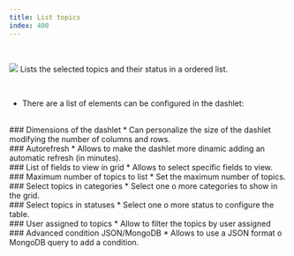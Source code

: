 ```yaml
---
title: List topics
index: 400
---
```


    
<br />

<img src="/static/images/icons/report_default.png" /> Lists the selected topics and their status in a ordered list.

<br />

* There are a list of elements can be configured in the dashlet:

<br />
### Dimensions of the dashlet
* Can personalize the size of the dashlet modifying the number of columns and rows.

<br />
### Autorefresh
* Allows to make the dashlet more dinamic adding an automatic refresh (in minutes).


<br />
###  List of fields to view in grid
* Allows to select specific fields to view.

<br />
### Maximum number of topics to list
* Set the maximum number of topics. 

<br />
### Select topics in categories
* Select one o more categories to show in the grid.


<br />
### Select topics in statuses
* Select one o more status to configure the table.


<br />
### User assigned to topics
* Allow to filter the topics by user assigned

<br />
### Advanced condition JSON/MongoDB
* Allows to use a JSON format o MongoDB query to add a condition. 